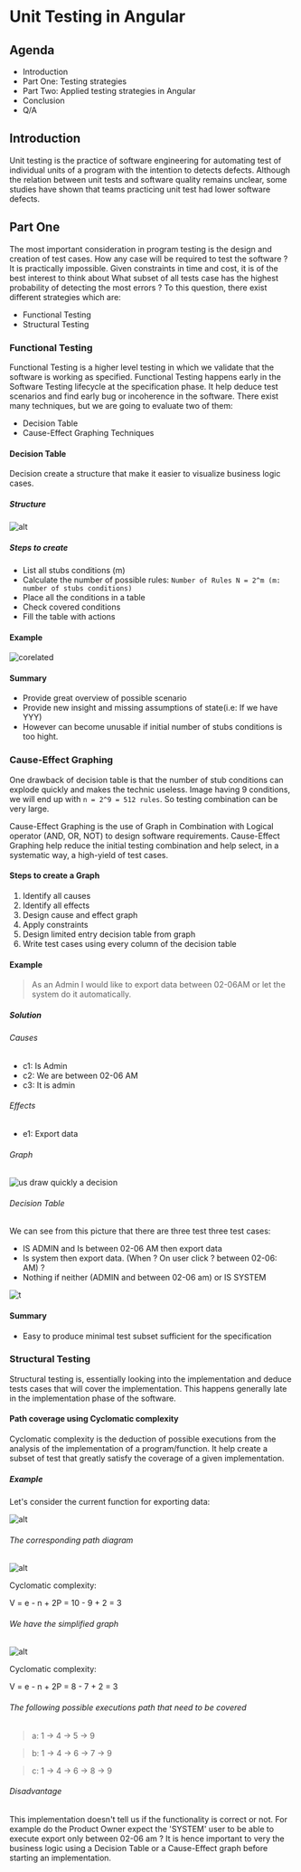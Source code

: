 # Unit Testing in Angular

## Agenda

* Introduction
* Part One: Testing strategies
* Part Two: Applied testing strategies in Angular
* Conclusion
* Q/A

## Introduction

Unit testing is the practice of software engineering for automating test of individual units of a program with the intention to detects defects. Although the relation between unit tests and software quality remains unclear, some studies have shown that teams practicing unit test had lower software defects.

## Part One

The most important consideration in program testing is the design and creation of test cases. How any case will be required to test the software ? It is practically impossible. Given constraints in time and cost, it is of the best interest to think about What subset of all tests case has the highest probability of detecting the most errors ? To this question, there exist different strategies which are:

* Functional Testing
* Structural Testing

### Functional Testing

Functional Testing is a higher level testing in which we validate that the software is working as specified. Functional Testing happens early in the Software Testing lifecycle at the specification phase. It help deduce test scenarios and find early bug or incoherence in the software. There exist many techniques, but we are going to evaluate two of them:

* Decision Table
* Cause-Effect Graphing Techniques

#### Decision Table

Decision create a structure that make it easier to visualize business logic cases.

##### Structure

![alt](./1-Example-of-a-decision-table.png)

##### Steps to create

* List all stubs conditions (m)
* Calculate the number of possible rules: `Number of Rules N = 2^m (m: number of stubs conditions)`
* Place all the conditions in a table
* Check covered conditions
* Fill the table with actions

#### Example

![corelated](./2-example-of-decision-table.png)

#### Summary

* Provide great overview of possible scenario
* Provide new insight and missing assumptions of state(i.e: If we have YYY)
* However can become unusable if initial number of stubs conditions is too hight.

### Cause-Effect Graphing

One drawback of decision table is that the number of stub conditions can explode quickly and makes the technic useless. Image having 9 conditions, we will end up with `n = 2^9 = 512 rules`. So testing combination can be very large.

Cause-Effect Graphing is the use of Graph in Combination with Logical operator (AND, OR, NOT) to design software requirements. Cause-Effect Graphing help reduce the initial testing combination and help select, in a systematic way, a high-yield of test cases.

#### Steps to create a Graph

1. Identify all causes
1. Identify all effects
1. Design cause and effect graph
1. Apply constraints
1. Design limited entry decision table from graph
1. Write test cases using every column of the decision table

#### Example

> As an Admin I would like to export data between 02-06AM or let the system do it automatically.

##### Solution

###### Causes

* c1: Is Admin
* c2: We are between 02-06 AM
* c3: It is admin

###### Effects

* e1: Export data

###### Graph

![us draw quickly a decision](./3-cause-effect-graphing.png)

###### Decision Table

We can see from this picture that there are three test three test cases:

* IS ADMIN and Is between 02-06 AM then export data
* Is system then export data. (When ? On user click ? between 02-06: AM) ?
* Nothing if neither (ADMIN and between 02-06 am) or IS SYSTEM

![t](4-cause-effect-graph-dt.png)

#### Summary

* Easy to produce minimal test subset sufficient for the specification

### Structural Testing

Structural testing is, essentially looking into the implementation and deduce tests cases that will cover the implementation. This happens generally late in the implementation phase of the software.

#### Path coverage using Cyclomatic complexity

Cyclomatic complexity is the deduction of possible executions from the analysis of the implementation of a program/function. It help create a subset of test that greatly satisfy the coverage of a given implementation.

##### Example

Let's consider the current function for exporting data:

![alt](./5-execute-export.png)

###### The corresponding path diagram

![alt](./6-graph-path-cp.png)

Cyclomatic complexity:

V = e - n + 2P = 10 - 9 + 2 = 3

###### We have the simplified graph

![alt](./7-reduced-graph-path-cp.png)

Cyclomatic complexity:

V = e - n + 2P = 8 - 7 + 2 = 3

###### The following possible executions path that need to be covered

> a: 1 -> 4 -> 5 -> 9

> b: 1 -> 4 -> 6 -> 7 -> 9

> c: 1 -> 4 -> 6 -> 8 -> 9


###### Disadvantage

This implementation doesn't tell us if the functionality is correct or not. For example do the Product Owner expect the 'SYSTEM' user to be able to execute export only between 02-06 am ? It is hence important to very the business logic using a Decision Table
or a Cause-Effect graph before starting an implementation.